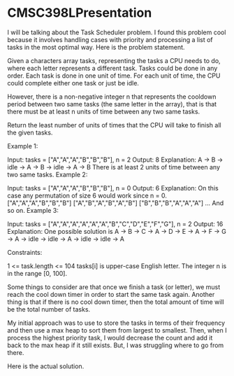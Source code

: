 # CMSC398LPresentation

I will be talking about the Task Scheduler problem. I found this problem cool because it involves handling cases with priority and processing a list of tasks in the most optimal way. Here is the problem statement.

Given a characters array tasks, representing the tasks a CPU needs to do, where each letter represents a different task. Tasks could be done in any order. Each task is done in one unit of time. For each unit of time, the CPU could complete either one task or just be idle.

However, there is a non-negative integer n that represents the cooldown period between two same tasks (the same letter in the array), that is that there must be at least n units of time between any two same tasks.

Return the least number of units of times that the CPU will take to finish all the given tasks.

Example 1:

Input: tasks = ["A","A","A","B","B","B"], n = 2
Output: 8
Explanation: 
A -> B -> idle -> A -> B -> idle -> A -> B
There is at least 2 units of time between any two same tasks.
Example 2:

Input: tasks = ["A","A","A","B","B","B"], n = 0
Output: 6
Explanation: On this case any permutation of size 6 would work since n = 0.
["A","A","A","B","B","B"]
["A","B","A","B","A","B"]
["B","B","B","A","A","A"]
...
And so on.
Example 3:

Input: tasks = ["A","A","A","A","A","A","B","C","D","E","F","G"], n = 2
Output: 16
Explanation: 
One possible solution is
A -> B -> C -> A -> D -> E -> A -> F -> G -> A -> idle -> idle -> A -> idle -> idle -> A
 

Constraints:

1 <= task.length <= 104
tasks[i] is upper-case English letter.
The integer n is in the range [0, 100].


Some things to consider are that once we finish a task (or letter), we must reach the cool down timer in order to start the same task again. Another thing is that if there is no cool down timer, then the total amount of time will be the total number of tasks.

My initial approach was to use to store the tasks in terms of their frequency and then use a max heap to sort them from largest to smallest. Then, when I process the highest priority task, I would decrease the count and add it back to the max heap if it still exists. But, I was struggling where to go from there.

Here is the actual solution.





